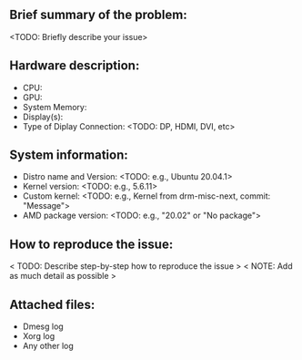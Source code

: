 ## Brief summary of the problem:
  <TODO: Briefly describe your issue>

## Hardware description:
 - CPU: <TODO>
 - GPU: <TODO>
 - System Memory: <TODO>
 - Display(s): <TODO>
 - Type of Diplay Connection: <TODO: DP, HDMI, DVI, etc>

## System information:
 - Distro name and Version: <TODO: e.g., Ubuntu 20.04.1>
 - Kernel version: <TODO: e.g., 5.6.11>
 - Custom kernel: <TODO: e.g., Kernel from drm-misc-next, commit: "Message">
 - AMD package version: <TODO: e.g., "20.02" or "No package">

## How to reproduce the issue:
 < TODO: Describe step-by-step how to reproduce the issue >
 < NOTE: Add as much detail as possible >

## Attached files:
 - Dmesg log
 - Xorg log
 - Any other log
